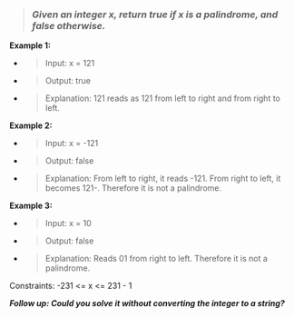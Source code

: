 > ### *Given an integer x, return true if x is a palindrome, and false otherwise.*

**Example 1:**

- > Input: x = 121

- > Output: true

- > Explanation: 121 reads as 121 from left to right and from right to left.

**Example 2:**

- > Input: x = -121

- > Output: false

- > Explanation: From left to right, it reads -121. From right to left, it becomes 121-. Therefore it is not a palindrome.

**Example 3:**

- > Input: x = 10

- > Output: false

- > Explanation: Reads 01 from right to left. Therefore it is not a palindrome.

Constraints:    -231 <= x <= 231 - 1

***Follow up: Could you solve it without converting the integer to a string?***
